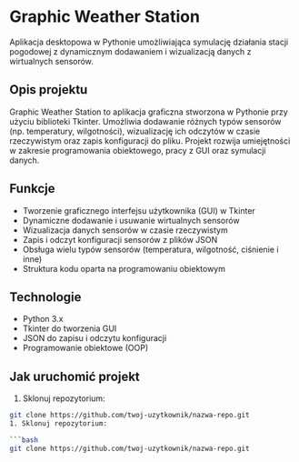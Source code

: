 # Graphic Weather Station

Aplikacja desktopowa w Pythonie umożliwiająca symulację działania stacji pogodowej z dynamicznym dodawaniem i wizualizacją danych z wirtualnych sensorów.

## Opis projektu

Graphic Weather Station to aplikacja graficzna stworzona w Pythonie przy użyciu biblioteki Tkinter. Umożliwia dodawanie różnych typów sensorów (np. temperatury, wilgotności), wizualizację ich odczytów w czasie rzeczywistym oraz zapis konfiguracji do pliku. Projekt rozwija umiejętności w zakresie programowania obiektowego, pracy z GUI oraz symulacji danych.

## Funkcje

- Tworzenie graficznego interfejsu użytkownika (GUI) w Tkinter
- Dynamiczne dodawanie i usuwanie wirtualnych sensorów
- Wizualizacja danych sensorów w czasie rzeczywistym
- Zapis i odczyt konfiguracji sensorów z plików JSON
- Obsługa wielu typów sensorów (temperatura, wilgotność, ciśnienie i inne)
- Struktura kodu oparta na programowaniu obiektowym

## Technologie

- Python 3.x
- Tkinter do tworzenia GUI
- JSON do zapisu i odczytu konfiguracji
- Programowanie obiektowe (OOP)

## Jak uruchomić projekt

1. Sklonuj repozytorium:

```bash
git clone https://github.com/twoj-uzytkownik/nazwa-repo.git
1. Sklonuj repozytorium:

```bash
git clone https://github.com/twoj-uzytkownik/nazwa-repo.git

